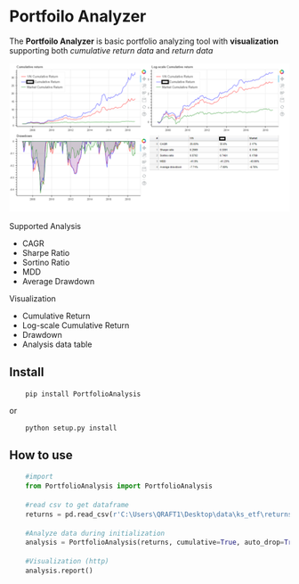 # Portfoilo Analyzer

The **Portfoilo Analyzer** is basic portfolio analyzing tool with **visualization** supporting both *cumulative return data* and *return data*


<img src="example.PNG" alt="drawing" width="850"/>


Supported Analysis

- CAGR
- Sharpe Ratio
- Sortino Ratio
- MDD
- Average Drawdown

Visualization

- Cumulative Return
- Log-scale Cumulative Return
- Drawdown
- Analysis data table

## Install
```Shell
    pip install PortfolioAnalysis
```
or

```Shell
    python setup.py install
```

## How to use
```Python
    #import
    from PortfolioAnalysis import PortfolioAnalysis

    #read csv to get dataframe
    returns = pd.read_csv(r'C:\Users\QRAFT1\Desktop\data\ks_etf\returns.csv', index_col=['Date'])

    #Analyze data during initialization
    analysis = PortfolioAnalysis(returns, cumulative=True, auto_drop=True, window='M')

    #Visualization (http)
    analysis.report()
```
